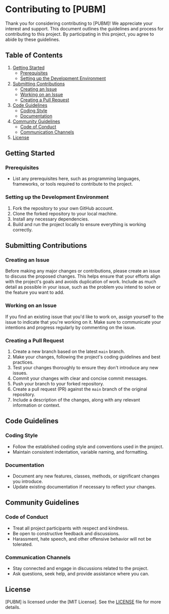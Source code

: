 # Contributing to [PUBM]

Thank you for considering contributing to [PUBM]! We appreciate your interest and support. This document outlines the guidelines and process for contributing to this project. By participating in this project, you agree to abide by these guidelines.

## Table of Contents

1. [Getting Started](#getting-started)
    - [Prerequisites](#prerequisites)
    - [Setting up the Development Environment](#setting-up-the-development-environment)
2. [Submitting Contributions](#submitting-contributions)
    - [Creating an Issue](#creating-an-issue)
    - [Working on an Issue](#working-on-an-issue)
    - [Creating a Pull Request](#creating-a-pull-request)
3. [Code Guidelines](#code-guidelines)
    - [Coding Style](#coding-style)
    - [Documentation](#documentation)
4. [Community Guidelines](#community-guidelines)
    - [Code of Conduct](#code-of-conduct)
    - [Communication Channels](#communication-channels)
5. [License](#license)

## Getting Started

### Prerequisites

- List any prerequisites here, such as programming languages, frameworks, or tools required to contribute to the project.

### Setting up the Development Environment

1. Fork the repository to your own GitHub account.
2. Clone the forked repository to your local machine.
3. Install any necessary dependencies.
4. Build and run the project locally to ensure everything is working correctly.

## Submitting Contributions

### Creating an Issue

Before making any major changes or contributions, please create an issue to discuss the proposed changes. This helps ensure that your efforts align with the project's goals and avoids duplication of work. Include as much detail as possible in your issue, such as the problem you intend to solve or the feature you want to add.

### Working on an Issue

If you find an existing issue that you'd like to work on, assign yourself to the issue to indicate that you're working on it. Make sure to communicate your intentions and progress regularly by commenting on the issue.

### Creating a Pull Request

1. Create a new branch based on the latest `main` branch.
2. Make your changes, following the project's coding guidelines and best practices.
3. Test your changes thoroughly to ensure they don't introduce any new issues.
4. Commit your changes with clear and concise commit messages.
5. Push your branch to your forked repository.
6. Create a pull request (PR) against the `main` branch of the original repository.
7. Include a description of the changes, along with any relevant information or context.

## Code Guidelines

### Coding Style

- Follow the established coding style and conventions used in the project.
- Maintain consistent indentation, variable naming, and formatting.

### Documentation

- Document any new features, classes, methods, or significant changes you introduce.
- Update existing documentation if necessary to reflect your changes.

## Community Guidelines

### Code of Conduct

- Treat all project participants with respect and kindness.
- Be open to constructive feedback and discussions.
- Harassment, hate speech, and other offensive behavior will not be tolerated.

### Communication Channels

- Stay connected and engage in discussions related to the project.
- Ask questions, seek help, and provide assistance where you can.

## License

[PUBM] is licensed under the [MIT License]. See the [LICENSE](./LICENSE) file for more details.